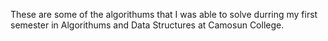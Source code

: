 These are some of the algorithums that I was able to
solve durring my first semester in Algorithums and
Data Structures at Camosun College.
